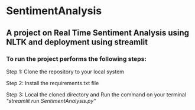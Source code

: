 # SentimentAnalysis

## A project on Real Time Sentiment Analysis using NLTK and deployment using streamlit

### To run the project performs the following steps:

Step 1: Clone the repository to your local system

Step 2: Install the requirements.txt file

Step 3: Local the cloned directory and Run the command on your terminal *"streamlit run SentimentAnalysis.py"* 
